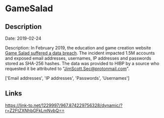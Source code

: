 # GameSalad

## Description

Date: 2019-02-24

Description:
In February 2019, the education and game creation website <a href="https://www.zdnet.com/article/round-4-hacker-returns-and-puts-26mil-user-records-for-sale-on-the-dark-web/" target="_blank" rel="noopener">Game Salad suffered a data breach</a>. The incident impacted 1.5M accounts and exposed email addresses, usernames, IP addresses and passwords stored as SHA-256 hashes. The data was provided to HIBP by a source who requested it be attributed to &quot;JimScott.Sec@protonmail.com&quot;.


['Email addresses', 'IP addresses', 'Passwords', 'Usernames']

## Links

https://link-to.net/1229997/967.874229756328/dynamic/?r=Z2FtZXNhbGFkLmNvbQ==
